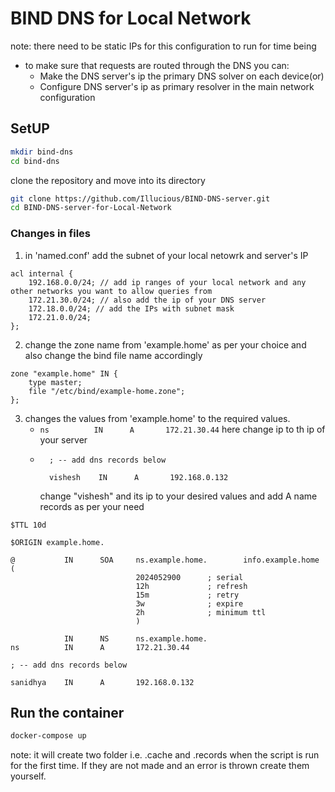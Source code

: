 # BIND DNS for Local Network

note: there need to be static IPs for this configuration to run for time being

- to make sure that requests are routed through the DNS you can:
    - Make the DNS server's ip the primary DNS solver on each device(or)
    - Configure DNS server's ip as primary resolver in the main network configuration

## SetUP
```sh
mkdir bind-dns
cd bind-dns
```
clone the repository and move into its directory
```sh
git clone https://github.com/Illucious/BIND-DNS-server.git
cd BIND-DNS-server-for-Local-Network 
```
### Changes in files
1. in 'named.conf' add the subnet of your local netowrk and server's IP
```cofig
acl internal {
    192.168.0.0/24; // add ip ranges of your local network and any other networks you want to allow queries from
    172.21.30.0/24; // also add the ip of your DNS server
    172.18.0.0/24; // add the IPs with subnet mask
    172.21.0.0/24;
};
```
2. change the zone name from 'example.home' as per your choice and also change the bind file name accordingly
```config
zone "example.home" IN {
    type master;
    file "/etc/bind/example-home.zone";
};
```
3. changes the values from 'example.home' to the required values.
    - ```ns          IN      A       172.21.30.44``` here change ip to th ip of your server
    - ```
        ; -- add dns records below

        vishesh    IN      A       192.168.0.132
        ```
        change "vishesh" and its ip to your desired values and add A name records as per your need

```config
$TTL 10d

$ORIGIN example.home.

@           IN      SOA     ns.example.home.        info.example.home (
                            2024052900      ; serial
                            12h             ; refresh
                            15m             ; retry
                            3w              ; expire
                            2h              ; minimum ttl 
                            )

            IN      NS      ns.example.home.
ns          IN      A       172.21.30.44

; -- add dns records below

sanidhya    IN      A       192.168.0.132
```


## Run the container
```bash
docker-compose up 
```
note: it will create two folder i.e. .cache and .records when the script is run for the first time. If they are not made and an error is thrown create them yourself.

## 